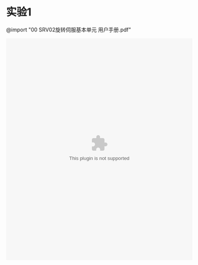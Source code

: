 # 实验1

@import "00 SRV02旋转伺服基本单元 用户手册.pdf"

<embed src="example.pdf" type="00 SRV02旋转伺服基本单元 用户手册.pdf" width="100%" height="600px" />
